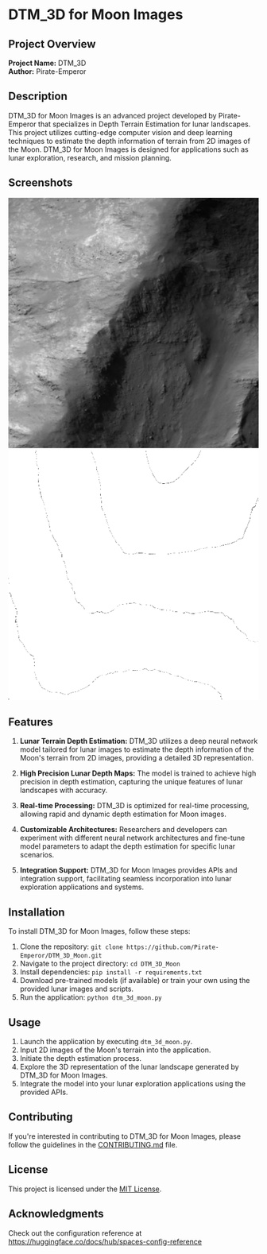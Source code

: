 # DTM_3D for Moon Images

## Project Overview

**Project Name:** DTM_3D  
**Author:** Pirate-Emperor

## Description

DTM_3D for Moon Images is an advanced project developed by Pirate-Emperor that specializes in Depth Terrain Estimation for lunar landscapes. This project utilizes cutting-edge computer vision and deep learning techniques to estimate the depth information of terrain from 2D images of the Moon. DTM_3D for Moon Images is designed for applications such as lunar exploration, research, and mission planning.

## Screenshots
![](output/display.png)
![](output/cur_out.png)
## Features

1. **Lunar Terrain Depth Estimation:** DTM_3D utilizes a deep neural network model tailored for lunar images to estimate the depth information of the Moon's terrain from 2D images, providing a detailed 3D representation.

2. **High Precision Lunar Depth Maps:** The model is trained to achieve high precision in depth estimation, capturing the unique features of lunar landscapes with accuracy.

3. **Real-time Processing:** DTM_3D is optimized for real-time processing, allowing rapid and dynamic depth estimation for Moon images.

4. **Customizable Architectures:** Researchers and developers can experiment with different neural network architectures and fine-tune model parameters to adapt the depth estimation for specific lunar scenarios.

5. **Integration Support:** DTM_3D for Moon Images provides APIs and integration support, facilitating seamless incorporation into lunar exploration applications and systems.

## Installation

To install DTM_3D for Moon Images, follow these steps:

1. Clone the repository: `git clone https://github.com/Pirate-Emperor/DTM_3D_Moon.git`
2. Navigate to the project directory: `cd DTM_3D_Moon`
3. Install dependencies: `pip install -r requirements.txt`
4. Download pre-trained models (if available) or train your own using the provided lunar images and scripts.
5. Run the application: `python dtm_3d_moon.py`

## Usage

1. Launch the application by executing `dtm_3d_moon.py`.
2. Input 2D images of the Moon's terrain into the application.
3. Initiate the depth estimation process.
4. Explore the 3D representation of the lunar landscape generated by DTM_3D for Moon Images.
5. Integrate the model into your lunar exploration applications using the provided APIs.

## Contributing

If you're interested in contributing to DTM_3D for Moon Images, please follow the guidelines in the [CONTRIBUTING.md](CONTRIBUTING.md) file.

## License

This project is licensed under the [MIT License](LICENSE).

## Acknowledgments

Check out the configuration reference at https://huggingface.co/docs/hub/spaces-config-reference

